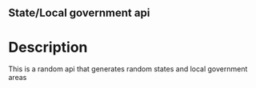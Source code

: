 ## State/Local government api

# Description
This is a random api that generates random states and local government areas
